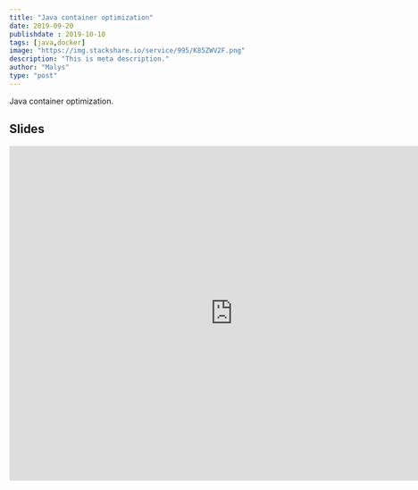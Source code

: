 ```yaml
---
title: "Java container optimization"
date: 2019-09-20
publishdate : 2019-10-10
tags: [java,docker]
image: "https://img.stackshare.io/service/995/K85ZWV2F.png"
description: "This is meta description."
author: "Malys"
type: "post"
---
```


Java container optimization.

## Slides

<iframe  style="border: 0; width: 800px; height: 600px;" src="https://malys.github.io/java-native-framework-slides/#/"></iframe>
